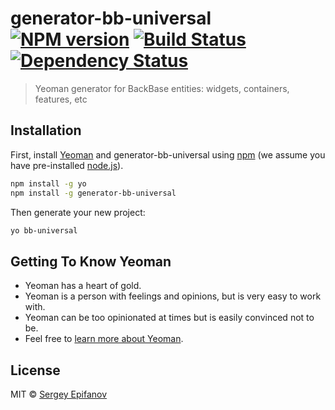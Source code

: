 # generator-bb-universal [![NPM version][npm-image]][npm-url] [![Build Status][travis-image]][travis-url] [![Dependency Status][daviddm-image]][daviddm-url]
> Yeoman generator for BackBase entities: widgets, containers, features, etc

## Installation

First, install [Yeoman](http://yeoman.io) and generator-bb-universal using [npm](https://www.npmjs.com/) (we assume you have pre-installed [node.js](https://nodejs.org/)).

```bash
npm install -g yo
npm install -g generator-bb-universal
```

Then generate your new project:

```bash
yo bb-universal
```

## Getting To Know Yeoman

 * Yeoman has a heart of gold.
 * Yeoman is a person with feelings and opinions, but is very easy to work with.
 * Yeoman can be too opinionated at times but is easily convinced not to be.
 * Feel free to [learn more about Yeoman](http://yeoman.io/).

## License

MIT © [Sergey Epifanov](https://github.com/epifanov-sergey/)


[npm-image]: https://badge.fury.io/js/generator-bb-universal.svg
[npm-url]: https://npmjs.org/package/generator-bb-universal
[travis-image]: https://travis-ci.com/epifanov-sergey/generator-bb-universal.svg?branch=master
[travis-url]: https://travis-ci.com/epifanov-sergey/generator-bb-universal
[daviddm-image]: https://david-dm.org/epifanov-sergey/generator-bb-universal.svg?theme=shields.io
[daviddm-url]: https://david-dm.org/epifanov-sergey/generator-bb-universal
